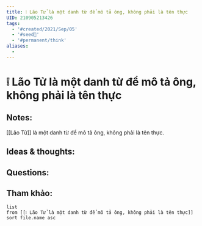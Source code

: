 ```yaml
---
title: ❕ Lão Tử là một danh từ để mô tả ông, không phải là tên thực
UID: 210905213426
tags:
  - '#created/2021/Sep/05'
  - '#seed🥜'
  - '#permanent/think'
aliases:
  - 
---
```

# ❕ Lão Tử là một danh từ để mô tả ông, không phải là tên thực

## Notes:
[[Lão Tử]] là một danh từ để mô tả ông, không phải là tên thực.

## Ideas & thoughts:

## Questions:


## Tham khảo:
```dataview
list
from [[❕ Lão Tử là một danh từ để mô tả ông, không phải là tên thực]]
sort file.name asc
```
